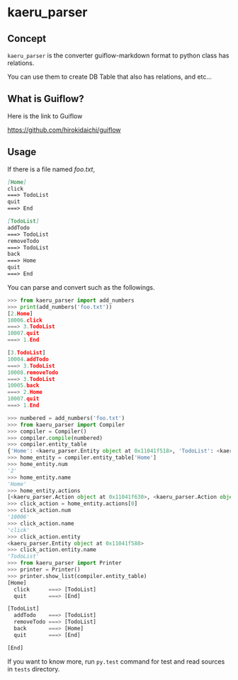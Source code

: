 # kaeru_parser
## Concept
`kaeru_parser` is the converter guiflow-markdown format to python class has relations.

You can use them to create DB Table that also has relations, and etc...

## What is Guiflow?
Here is the link to Guiflow

https://github.com/hirokidaichi/guiflow

## Usage
If there is a file named _foo.txt_,
```markdown
[Home]
click
===> TodoList
quit
===> End

[TodoList]
addTodo
===> TodoList
removeTodo
===> TodoList
back
===> Home
quit
===> End
```

You can parse and convert such as the followings.

```python
>>> from kaeru_parser import add_numbers
>>> print(add_numbers('foo.txt'))
[2.Home]
10006.click
===> 3.TodoList
10007.quit
===> 1.End

[3.TodoList]
10004.addTodo
===> 3.TodoList
10008.removeTodo
===> 3.TodoList
10005.back
===> 2.Home
10007.quit
===> 1.End

>>> numbered = add_numbers('foo.txt')
>>> from kaeru_parser import Compiler
>>> compiler = Compiler()
>>> compiler.compile(numbered)
>>> compiler.entity_table
{'Home': <kaeru_parser.Entity object at 0x11041f518>, 'TodoList': <kaeru_parser.Entity object at 0x11041f588>, 'End': <kaeru_parser.Entity object at 0x11041f710>}
>>> home_entity = compiler.entity_table['Home']
>>> home_entity.num
'2'
>>> home_entity.name
'Home'
>>> home_entity.actions
[<kaeru_parser.Action object at 0x11041f630>, <kaeru_parser.Action object at 0x11041f780>]
>>> click_action = home_entity.actions[0]
>>> click_action.num
'10006'
>>> click_action.name
'click'
>>> click_action.entity
<kaeru_parser.Entity object at 0x11041f588>
>>> click_action.entity.name
'TodoList'
>>> from kaeru_parser import Printer
>>> printer = Printer()
>>> printer.show_list(compiler.entity_table)
[Home]
  click      ===> [TodoList]
  quit       ===> [End]

[TodoList]
  addTodo    ===> [TodoList]
  removeTodo ===> [TodoList]
  back       ===> [Home]
  quit       ===> [End]

[End]

```

If you want to know more, run `py.test` command for test and read sources in `tests` directory.
